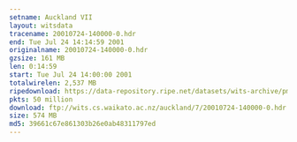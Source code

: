 ```yaml
---
setname: Auckland VII
layout: witsdata
tracename: 20010724-140000-0.hdr
end: Tue Jul 24 14:14:59 2001
originalname: 20010724-140000-0.hdr
gzsize: 161 MB
len: 0:14:59
start: Tue Jul 24 14:00:00 2001
totalwirelen: 2,537 MB
ripedownload: https://data-repository.ripe.net/datasets/wits-archive/pma/long/auck/7//20010724-140000-0.hdr.gz
pkts: 50 million
download: ftp://wits.cs.waikato.ac.nz/auckland/7/20010724-140000-0.hdr.gz
size: 574 MB
md5: 39661c67e861303b26e0ab48311797ed
---
```

